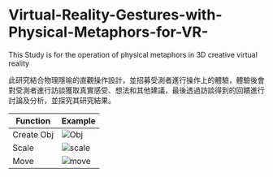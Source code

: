 # Virtual-Reality-Gestures-with-Physical-Metaphors-for-VR-
This Study is for the operation of physical metaphors in 3D creative virtual reality

此研究結合物理隱喻的直觀操作設計，並招募受測者進行操作上的體驗，體驗後會對受測者進行訪談獲取真實感受、想法和其他建議，最後透過訪談得到的回饋進行討論及分析，並探究其研究結果。  

| Function | Example |
| --- | --- |
| Create Obj | ![Obj](https://i.imgur.com/wW5GCJ6.jpg) |
| Scale | ![scale](https://i.imgur.com/KOndVTK.jpg) |
| Move | ![move](https://i.imgur.com/T3dJqXo.jpg) |
